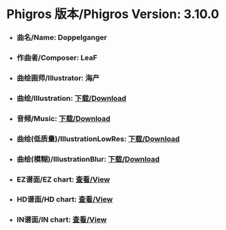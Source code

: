 
# Phigros 版本/Phigros Version:  3.10.0

- ### __曲名/Name:  Doppelganger__

- ### __作曲者/Composer:  LeaF__

- ### __曲绘画师/Illustrator:  海产__

- ### __曲绘/Illustration:  [下载/Download](https://github.com/Po6647A/WebAssests/releases/download/3.10.0/1073.png)__

- ### __音频/Music:  [下载/Download](https://github.com/Po6647A/WebAssests/releases/download/3.10.0/1782.ogg)__

- ### __曲绘(低质量)/IllustrationLowRes:  [下载/Download](https://github.com/Po6647A/WebAssests/releases/download/3.10.0/1565.png)__

- ### __曲绘(模糊)/IllustrationBlur:  [下载/Download](https://github.com/Po6647A/WebAssests/releases/download/3.10.0/0)__


- ### __EZ谱面/EZ chart:  [查看/View](./EZ.json/index.html)__

- ### __HD谱面/HD chart:  [查看/View](./HD.json/index.html)__

- ### __IN谱面/IN chart:  [查看/View](./IN.json/index.html)__

